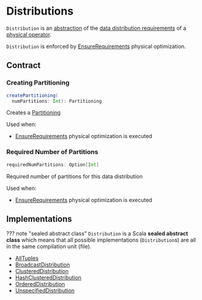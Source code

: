 # Distributions

`Distribution` is an [abstraction](#contract) of the [data distribution requirements](#implementations) of a [physical operator](SparkPlan.md#requiredChildDistribution).

`Distribution` is enforced by [EnsureRequirements](../physical-optimizations/EnsureRequirements.md) physical optimization.

## Contract

### <span id="createPartitioning"> Creating Partitioning

```scala
createPartitioning(
  numPartitions: Int): Partitioning
```

Creates a [Partitioning](Partitioning.md)

Used when:

* [EnsureRequirements](../physical-optimizations/EnsureRequirements.md) physical optimization is executed

### <span id="requiredNumPartitions"> Required Number of Partitions

```scala
requiredNumPartitions: Option[Int]
```

Required number of partitions for this data distribution

Used when:

* [EnsureRequirements](../physical-optimizations/EnsureRequirements.md) physical optimization is executed

## Implementations

??? note "sealed abstract class"
    `Distribution` is a Scala **sealed abstract class** which means that all possible implementations (`Distribution`s) are all in the same compilation unit (file).

* [AllTuples](AllTuples.md)
* [BroadcastDistribution](BroadcastDistribution.md)
* [ClusteredDistribution](ClusteredDistribution.md)
* [HashClusteredDistribution](HashClusteredDistribution.md)
* [OrderedDistribution](OrderedDistribution.md)
* [UnspecifiedDistribution](UnspecifiedDistribution.md)
